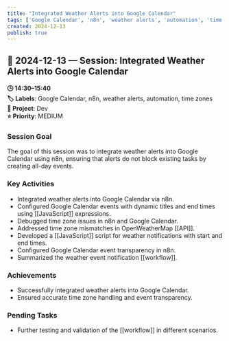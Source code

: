 ```yaml
---
title: "Integrated Weather Alerts into Google Calendar"
tags: ['Google Calendar', 'n8n', 'weather alerts', 'automation', 'time zones']
created: 2024-12-13
publish: true
---
```


## 📅 2024-12-13 — Session: Integrated Weather Alerts into Google Calendar

**🕒 14:30–15:40**  
**🏷️ Labels**: Google Calendar, n8n, weather alerts, automation, time zones  
**📂 Project**: Dev  
**⭐ Priority**: MEDIUM  


### Session Goal
The goal of this session was to integrate weather alerts into Google Calendar using n8n, ensuring that alerts do not block existing tasks by creating all-day events.

### Key Activities
- Integrated weather alerts into Google Calendar via n8n.
- Configured Google Calendar events with dynamic titles and end times using [[JavaScript]] expressions.
- Debugged time zone issues in n8n and Google Calendar.
- Addressed time zone mismatches in OpenWeatherMap [[API]].
- Developed a [[JavaScript]] script for weather notifications with start and end times.
- Configured Google Calendar event transparency in n8n.
- Summarized the weather event notification [[workflow]].

### Achievements
- Successfully integrated weather alerts into Google Calendar.
- Ensured accurate time zone handling and event transparency.

### Pending Tasks
- Further testing and validation of the [[workflow]] in different scenarios.
